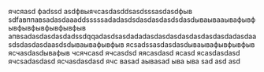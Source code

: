 ячсяasd
фadssd
asdфвыячсasdasddsasdsssasdasdфыв
sdfавппавsadasdaaaddsssssadadasdsdasdasdasdsdasdываывааывафывфывфывфывфывфывфыв
апвsadasdasdasdadssdqqadasdsasdadadasdasdasdasdasdasdasdadasdaasdsdasdasdaasdsdываывафывфыв
ясsadssasdasdasdываывафывфывфыв
ясчasdasdывафыв
чсячсasd
ячсasdsd
яясasdasd
ясasd
ясasdasdasd
ячсsadasdasd
ясчasdasdasd
ячс
ваsad
аываsad
ыва
ыва
sad
asd
asd
